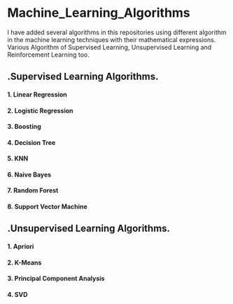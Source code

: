 # Machine_Learning_Algorithms

I have added several algorithms in this repositories using different algorithm in the machine learning techniques with their mathematical expressions.
Various Algorithm of Supervised Learning, Unsupervised Learning and Reinforcement Learning too.

## .Supervised Learning Algorithms.
#### 1. Linear Regression
#### 2. Logistic Regression
#### 3. Boosting
#### 4. Decision Tree
#### 5. KNN
#### 6. Naive Bayes
#### 7. Random Forest
#### 8. Support Vector Machine


## .Unsupervised Learning Algorithms.
#### 1. Apriori
#### 2. K-Means
#### 3. Principal Component Analysis
#### 4. SVD
